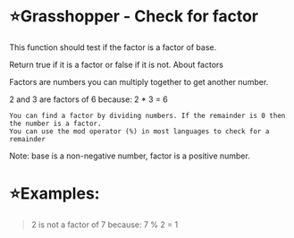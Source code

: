# :star:Grasshopper - Check for factor

This function should test if the factor is a factor of base.

Return true if it is a factor or false if it is not.
About factors

Factors are numbers you can multiply together to get another number.

2 and 3 are factors of 6 because: 2 * 3 = 6

    You can find a factor by dividing numbers. If the remainder is 0 then the number is a factor.
    You can use the mod operator (%) in most languages to check for a remainder

Note: base is a non-negative number, factor is a positive number.


# :star:Examples:


> 2 is not a factor of 7 because: 7 % 2 = 1


